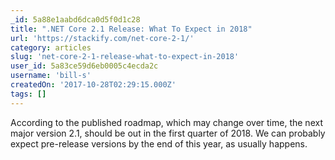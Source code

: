 ```yaml
---
_id: 5a88e1aabd6dca0d5f0d1c28
title: ".NET Core 2.1 Release: What To Expect in 2018"
url: 'https://stackify.com/net-core-2-1/'
category: articles
slug: 'net-core-2-1-release-what-to-expect-in-2018'
user_id: 5a83ce59d6eb0005c4ecda2c
username: 'bill-s'
createdOn: '2017-10-28T02:29:15.000Z'
tags: []
---
```


According to the published roadmap, which may change over time, the next major version 2.1, should be out in the first quarter of 2018. We can probably expect pre-release versions by the end of this year, as usually happens.
